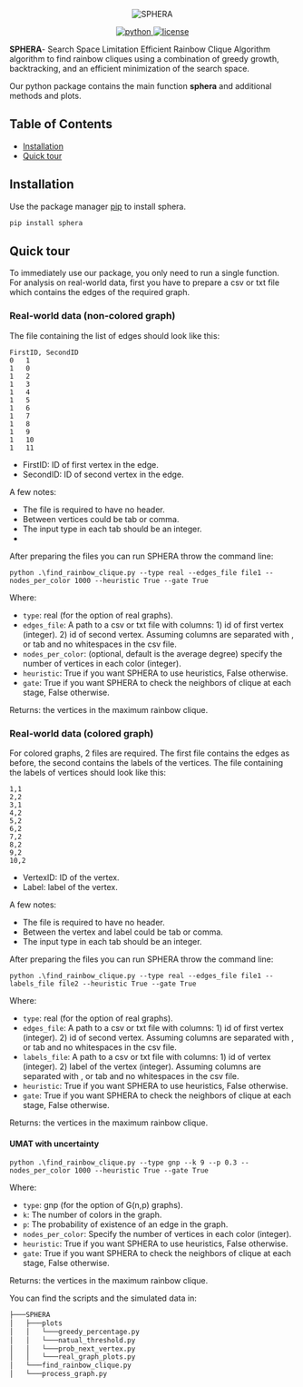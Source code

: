<p align="center">
    <img src="https://github.com/user-attachments/assets/2048ed5e-01aa-4db2-bbcb-7613eb1624ff" alt="SPHERA">
</p>

<p align="center">
    <a href="https://img.shields.io/badge/python-100%25-blue">
        <img alt="python" src="https://img.shields.io/badge/python-100%25-blue">
    </a>
    <a href="https://img.shields.io/badge/license-MIT-blue">
        <img alt="license" src="https://img.shields.io/badge/license-MIT-blue">
    </a>

**SPHERA**- Search Space Limitation Efficient Rainbow Clique Algorithm algorithm to find rainbow cliques using a
combination of greedy growth, backtracking, and an efficient minimization of the search space. 

Our python package contains the main function **sphera** and additional methods and plots.

## Table of Contents

-  [Installation](#installation)
-  [Quick tour](#quick_tour)

[//]: # (-  [Examples]&#40;#examples&#41;)

## Installation
Use the package manager [pip](https://pip.pypa.io/en/stable/) to install sphera.
```bash
pip install sphera
```

## Quick tour
To immediately use our package, you only need to run a single function.<br>
For analysis on real-world data, first you have to prepare a csv or txt file which contains the edges of the required graph.
### Real-world data (non-colored graph)
The file containing the list of edges should look like this:
```csv
FirstID, SecondID
0	1
1	0
1	2
1	3
1	4
1	5
1	6
1	7
1	8
1	9
1	10
1	11
```
- FirstID: ID of first vertex in the edge.
- SecondID: ID of second vertex in the edge.

A few notes:
- The file is required to have no header.
- Between vertices could be tab or comma.
- The input type in each tab should be an integer.
- 
After preparing the files you can run SPHERA throw the command line:
```
python .\find_rainbow_clique.py --type real --edges_file file1 --nodes_per_color 1000 --heuristic True --gate True 

```
Where:
- `type`: real (for the option of real graphs).
- `edges_file`: A path to a csv or txt file with columns: 1) id of first vertex (integer). 2) id of second vertex.
    Assuming columns are separated with , or tab and no whitespaces in the csv file.
- `nodes_per_color`: (optional, default is the average degree) specify the number of vertices in each color (integer).
- `heuristic`: True if you want SPHERA to use heuristics, False otherwise.
- `gate`: True if you want SPHERA to check the neighbors of clique at each stage, False otherwise.

Returns: the vertices in the maximum rainbow clique.

### Real-world data (colored graph)
For colored graphs, 2 files are required. The first file contains the edges as before, the second contains the labels of the vertices.
The file containing the labels of vertices should look like this:
```csv
1,1
2,2
3,1
4,2
5,2
6,2
7,2
8,2
9,2
10,2
```
- VertexID: ID of the vertex.
- Label: label of the vertex.

A few notes:
- The file is required to have no header.
- Between the vertex and label could be tab or comma.
- The input type in each tab should be an integer.

After preparing the files you can run SPHERA throw the command line:
```
python .\find_rainbow_clique.py --type real --edges_file file1 --labels_file file2 --heuristic True --gate True 

```
Where:
- `type`: real (for the option of real graphs).
- `edges_file`: A path to a csv or txt file with columns: 1) id of first vertex (integer). 2) id of second vertex.
    Assuming columns are separated with , or tab and no whitespaces in the csv file.
- `labels_file`: A path to a csv or txt file with columns: 1) id of vertex (integer). 2) label of the vertex (integer).
    Assuming columns are separated with , or tab and no whitespaces in the csv file.
- `heuristic`: True if you want SPHERA to use heuristics, False otherwise.
- `gate`: True if you want SPHERA to check the neighbors of clique at each stage, False otherwise.

Returns: the vertices in the maximum rainbow clique.

#### UMAT with uncertainty
```
python .\find_rainbow_clique.py --type gnp --k 9 --p 0.3 --nodes_per_color 1000 --heuristic True --gate True 

```
Where:
- `type`: gnp (for the option of G(n,p) graphs).
- `k`: The number of colors in the graph.
- `p`: The probability of existence of an edge in the graph.
- `nodes_per_color`: Specify the number of vertices in each color (integer).
- `heuristic`: True if you want SPHERA to use heuristics, False otherwise.
- `gate`: True if you want SPHERA to check the neighbors of clique at each stage, False otherwise.

Returns: the vertices in the maximum rainbow clique.


You can find the scripts and the simulated data in:
```bash
├───SPHERA
│   ├───plots
│   │   └───greedy_percentage.py
│   │   └───natual_threshold.py
│   │   └───prob_next_vertex.py
│   │   └───real_graph_plots.py
│   └───find_rainbow_clique.py
│   └───process_graph.py

```